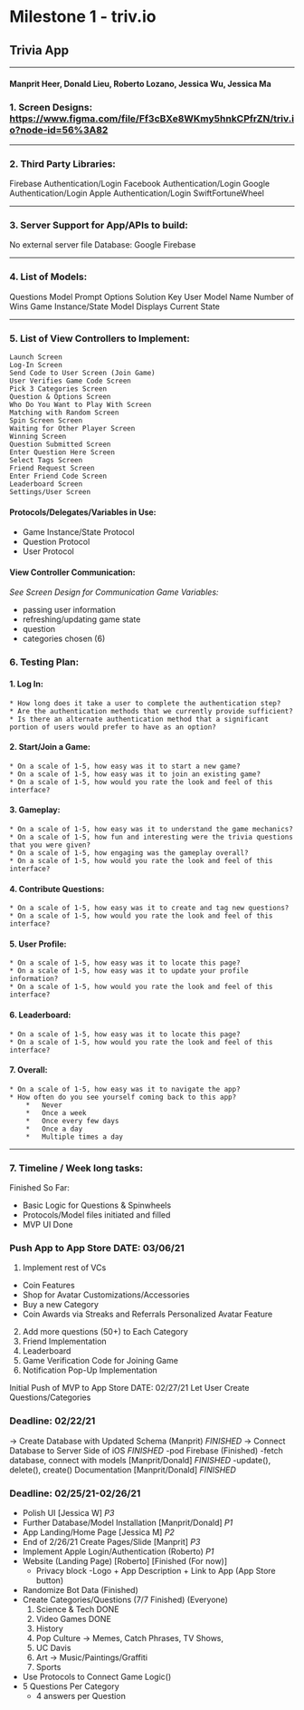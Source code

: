 # Milestone 1 - triv.io 
## Trivia App 
____________________________________________
#### Manprit Heer, Donald Lieu, Roberto Lozano, Jessica Wu, Jessica Ma

### 1. Screen Designs: https://www.figma.com/file/Ff3cBXe8WKmy5hnkCPfrZN/triv.io?node-id=56%3A82
____________________________________________________

### 2. Third Party Libraries: 
Firebase Authentication/Login
Facebook Authentication/Login
Google Authentication/Login
Apple Authentication/Login
SwiftFortuneWheel
____________________________________________________

### 3. Server Support for App/APIs to build: 
No external server file 
Database: Google Firebase 
____________________________________________________

### 4. List of Models: 
Questions Model 
Prompt
Options
Solution Key
User Model
Name
Number of Wins
Game Instance/State Model
Displays Current State
____________________________________________________

### 5. List of View Controllers to Implement: 
	Launch Screen
	Log-In Screen
	Send Code to User Screen (Join Game)
	User Verifies Game Code Screen
	Pick 3 Categories Screen 
	Question & Options Screen
	Who Do You Want to Play With Screen
	Matching with Random Screen
	Spin Screen Screen
	Waiting for Other Player Screen
	Winning Screen 
	Question Submitted Screen
	Enter Question Here Screen
	Select Tags Screen
	Friend Request Screen
	Enter Friend Code Screen
	Leaderboard Screen
	Settings/User Screen

#### Protocols/Delegates/Variables in Use: 
* Game Instance/State Protocol
* Question Protocol
* User Protocol

#### View Controller Communication: 
*See Screen Design for Communication*
*Game Variables:*
* passing user information
* refreshing/updating game state 
* question 
* categories chosen (6) 
### 6. Testing Plan:
#### 1. Log In:
	* How long does it take a user to complete the authentication step?
	* Are the authentication methods that we currently provide sufficient? 
	* Is there an alternate authentication method that a significant portion of users would prefer to have as an option?

#### 2. Start/Join a Game:
	* On a scale of 1-5, how easy was it to start a new game?
	* On a scale of 1-5, how easy was it to join an existing game?
	* On a scale of 1-5, how would you rate the look and feel of this interface?

#### 3. Gameplay:
	* On a scale of 1-5, how easy was it to understand the game mechanics?
	* On a scale of 1-5, how fun and interesting were the trivia questions that you were given?
	* On a scale of 1-5, how engaging was the gameplay overall?
	* On a scale of 1-5, how would you rate the look and feel of this interface?

#### 4. Contribute Questions:
	* On a scale of 1-5, how easy was it to create and tag new questions?
	* On a scale of 1-5, how would you rate the look and feel of this interface?

#### 5. User Profile:
	* On a scale of 1-5, how easy was it to locate this page?
	* On a scale of 1-5, how easy was it to update your profile information?
	* On a scale of 1-5, how would you rate the look and feel of this interface?

#### 6. Leaderboard:
	* On a scale of 1-5, how easy was it to locate this page?
	* On a scale of 1-5, how would you rate the look and feel of this interface?

#### 7. Overall:
	* On a scale of 1-5, how easy was it to navigate the app?
	* How often do you see yourself coming back to this app? 
		* 	Never 
		* 	Once a week
		* 	Once every few days 
		* 	Once a day 
		* 	Multiple times a day

____________________________________________________

### 7. Timeline / Week long tasks: 
Finished So Far:
* Basic Logic for Questions & Spinwheels
* Protocols/Model files initiated and filled 
* MVP UI Done 

### Push App to App Store DATE: 03/06/21
1. Implement rest of VCs
* Coin Features
* Shop for Avatar Customizations/Accessories
* Buy a new Category
* Coin Awards via Streaks and Referrals 
	Personalized Avatar Feature 
2. Add more questions (50+) to Each Category 
3. Friend Implementation
4. Leaderboard 
5. Game Verification Code for Joining Game
6. Notification Pop-Up Implementation


Initial Push of MVP to App Store DATE: 02/27/21
Let User Create Questions/Categories

### Deadline: 02/22/21
→ Create Database with Updated Schema (Manprit) *FINISHED*
→ Connect Database to Server Side of iOS *FINISHED*
	-pod Firebase (Finished)
	-fetch database, connect with models [Manprit/Donald] *FINISHED*
	-update(), delete(), create() Documentation [Manprit/Donald] *FINISHED*

### Deadline: 02/25/21-02/26/21
* Polish UI [Jessica W] *P3*
* Further Database/Model Installation [Manprit/Donald] *P1*
* App Landing/Home Page [Jessica M] *P2*
* End of 2/26/21 Create Pages/Slide [Manprit] *P3*
* Implement Apple Login/Authentication (Roberto) *P1*
* Website (Landing Page) [Roberto] [Finished (For now)]
	- Privacy block 
	-Logo + App Description + Link to App (App Store button) 
* Randomize Bot Data (Finished) 
* Create Categories/Questions (7/7 Finished) (Everyone)
	1. Science & Tech DONE
	2. Video Games DONE
	3. History
	4. Pop Culture → Memes,  Catch Phrases, TV Shows, 
	5. UC Davis
	6. Art → Music/Paintings/Graffiti 
	7. Sports
* Use Protocols to Connect Game Logic()
* 5 Questions Per Category 
 	* 4 answers per Question

